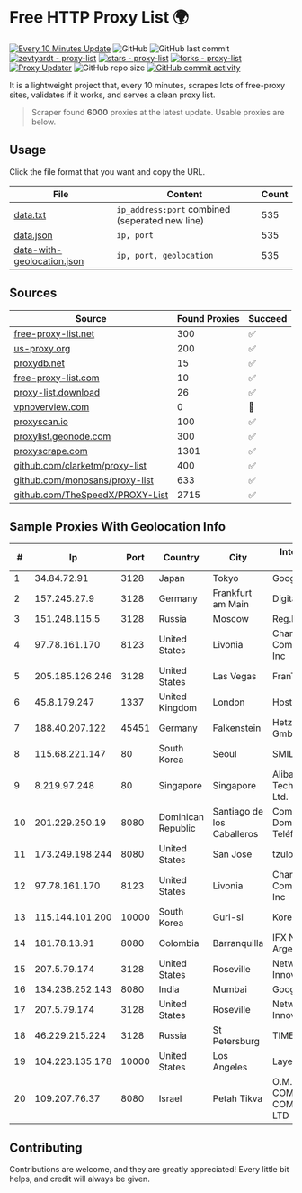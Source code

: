 
# Free HTTP Proxy List 🌍

[![Every 10 Minutes Update](https://github.com/mertguvencli/http-proxy-list/actions/workflows/main.yml/badge.svg?branch=main)](https://github.com/mertguvencli/http-proxy-list/actions/workflows/main.yml)
![GitHub](https://img.shields.io/github/license/mertguvencli/http-proxy-list)
![GitHub last commit](https://img.shields.io/github/last-commit/mertguvencli/http-proxy-list)
[![zevtyardt - proxy-list](https://img.shields.io/static/v1?label=zevtyardt&message=proxy-list&color=blue&logo=github)](https://github.com/zevtyardt/proxy-list "Go to GitHub repo")
[![stars - proxy-list](https://img.shields.io/github/stars/zevtyardt/proxy-list?style=social)](https://github.com/zevtyardt/proxy-list)
[![forks - proxy-list](https://img.shields.io/github/forks/zevtyardt/proxy-list?style=social)](https://github.com/zevtyardt/proxy-list)
[![Proxy Updater](https://github.com/zevtyardt/proxy-list/workflows/Proxy%20Updater/badge.svg)](https://github.com/zevtyardt/proxy-list/actions?query=workflow:"Proxy+Updater")
![GitHub repo size](https://img.shields.io/github/repo-size/zevtyardt/proxy-list)
[![GitHub commit activity](https://img.shields.io/github/commit-activity/m/zevtyardt/proxy-list?logo=commits)](https://github.com/zevtyardt/proxy-list/commits/main)

It is a lightweight project that, every 10 minutes, scrapes lots of free-proxy sites, validates if it works, and serves a clean proxy list.

> Scraper found **6000** proxies at the latest update. Usable proxies are below.

## Usage

Click the file format that you want and copy the URL.

|File|Content|Count|
|----|-------|-----|
|[data.txt](https://raw.githubusercontent.com/mertguvencli/http-proxy-list/main/proxy-list/data.txt)|`ip_address:port` combined (seperated new line)|535|
|[data.json](https://raw.githubusercontent.com/mertguvencli/http-proxy-list/main/proxy-list/data.json)|`ip, port`|535|
|[data-with-geolocation.json](https://raw.githubusercontent.com/mertguvencli/http-proxy-list/main/proxy-list/data-with-geolocation.json)|`ip, port, geolocation`|535|

## Sources

|Source|Found Proxies|Succeed|
|------|-------------|-------|
|[free-proxy-list.net](https://free-proxy-list.net)|300|✅|
|[us-proxy.org](https://www.us-proxy.org)|200|✅|
|[proxydb.net](http://proxydb.net)|15|✅|
|[free-proxy-list.com](https://free-proxy-list.com/?page=&port=&type%5B%5D=http&type%5B%5D=https&up_time=0&search=Search)|10|✅|
|[proxy-list.download](https://www.proxy-list.download/HTTP)|26|✅|
|[vpnoverview.com](https://vpnoverview.com/privacy/anonymous-browsing/free-proxy-servers)|0|🚫|
|[proxyscan.io](https://www.proxyscan.io)|100|✅|
|[proxylist.geonode.com](https://proxylist.geonode.com/api/proxy-list?limit=300&page=1&sort_by=lastChecked&sort_type=desc&protocols=http,https)|300|✅|
|[proxyscrape.com](https://api.proxyscrape.com/v2/?request=displayproxies&protocol=http&timeout=10000&country=all&ssl=all&anonymity=all)|1301|✅|
|[github.com/clarketm/proxy-list](https://raw.githubusercontent.com/clarketm/proxy-list/master/proxy-list-raw.txt)|400|✅|
|[github.com/monosans/proxy-list](https://raw.githubusercontent.com/monosans/proxy-list/main/proxies/http.txt)|633|✅|
|[github.com/TheSpeedX/PROXY-List](https://raw.githubusercontent.com/TheSpeedX/PROXY-List/master/http.txt)|2715|✅|


## Sample Proxies With Geolocation Info

|#|Ip|Port|Country|City|Internet Service Provider|
|-|--|----|-------|----|-------------------------|
|1|34.84.72.91|3128|Japan|Tokyo|Google LLC|
|2|157.245.27.9|3128|Germany|Frankfurt am Main|DigitalOcean, LLC|
|3|151.248.115.5|3128|Russia|Moscow|Reg.Ru|
|4|97.78.161.170|8123|United States|Livonia|Charter Communications, Inc|
|5|205.185.126.246|3128|United States|Las Vegas|FranTech Solutions|
|6|45.8.179.247|1337|United Kingdom|London|Hostland LLC|
|7|188.40.207.122|45451|Germany|Falkenstein|Hetzner Online GmbH|
|8|115.68.221.147|80|South Korea|Seoul|SMILESERV|
|9|8.219.97.248|80|Singapore|Singapore|Alibaba (US) Technology Co., Ltd.|
|10|201.229.250.19|8080|Dominican Republic|Santiago de los Caballeros|Compañía Dominicana de Teléfonos S. A.|
|11|173.249.198.244|8080|United States|San Jose|tzulo, inc.|
|12|97.78.161.170|8123|United States|Livonia|Charter Communications, Inc|
|13|115.144.101.200|10000|South Korea|Guri-si|Korea Telecom|
|14|181.78.13.91|8080|Colombia|Barranquilla|IFX Networks Argentina S.R.L|
|15|207.5.79.174|3128|United States|Roseville|Network Innovations|
|16|134.238.252.143|8080|India|Mumbai|Google LLC|
|17|207.5.79.174|3128|United States|Roseville|Network Innovations|
|18|46.229.215.224|3128|Russia|St Petersburg|TIMEWEB|
|19|104.223.135.178|10000|United States|Los Angeles|LayerHost|
|20|109.207.76.37|8080|Israel|Petah Tikva|O.M.C. COMPUTERS & COMMUNICATIONS LTD|



## Contributing

Contributions are welcome, and they are greatly appreciated! Every
little bit helps, and credit will always be given.

